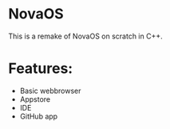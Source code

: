 # NovaOS
This is a remake of NovaOS on scratch in C++.
# Features:
- Basic webbrowser
- Appstore
- IDE
- GitHub app
